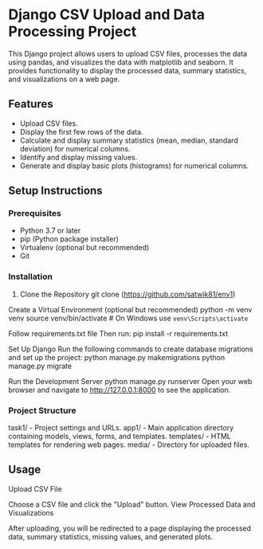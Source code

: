 # Django CSV Upload and Data Processing Project

This Django project allows users to upload CSV files, processes the data using pandas, and visualizes the data with matplotlib and seaborn. It provides functionality to display
the processed data, summary statistics, and visualizations on a web page.

## Features

- Upload CSV files.
- Display the first few rows of the data.
- Calculate and display summary statistics (mean, median, standard deviation) for numerical columns.
- Identify and display missing values.
- Generate and display basic plots (histograms) for numerical columns.

## Setup Instructions

### Prerequisites

- Python 3.7 or later
- pip (Python package installer)
- Virtualenv (optional but recommended)
- Git

### Installation

1. Clone the Repository
git clone (https://github.com/satwik81/env1)

Create a Virtual Environment (optional but recommended)
python -m venv venv
source venv/bin/activate    # On Windows use `venv\Scripts\activate`

Follow requirements.txt file
Then run:
pip install -r requirements.txt

Set Up Django
Run the following commands to create database migrations and set up the project:
python manage.py makemigrations
python manage.py migrate

Run the Development Server
python manage.py runserver
Open your web browser and navigate to http://127.0.0.1:8000 to see the application.

### Project Structure
task1/ - Project settings and URLs.
app1/ - Main application directory containing models, views, forms, and templates.
templates/ - HTML templates for rendering web pages.
media/ - Directory for uploaded files.

## Usage
Upload CSV File

Choose a CSV file and click the "Upload" button.
View Processed Data and Visualizations

After uploading, you will be redirected to a page displaying the processed data, summary statistics, missing values, and generated plots.

